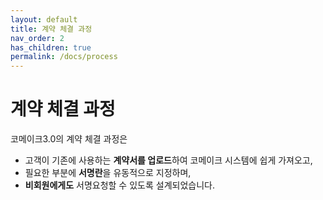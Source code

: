 ```yaml
---
layout: default
title: 계약 체결 과정
nav_order: 2
has_children: true
permalink: /docs/process
---
```


# 계약 체결 과정

코메이크3.0의 계약 체결 과정은 
- 고객이 기존에 사용하는 **계약서를 업로드**하여 코메이크 시스템에 쉽게 가져오고, 
- 필요한 부분에 **서명란**을 유동적으로 지정하며, 
- **비회원에게도** 서명요청할 수 있도록 설계되었습니다.
